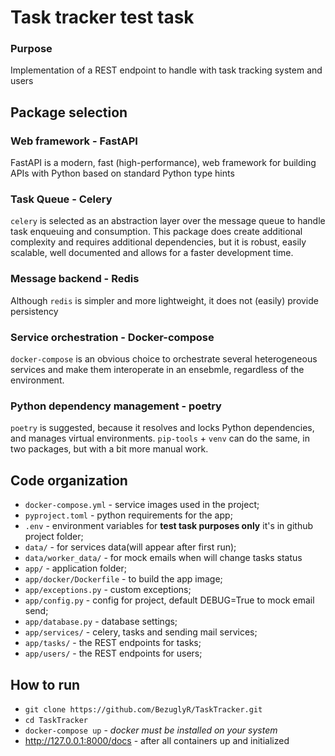 # Task tracker test task

### Purpose

Implementation of a REST endpoint to handle with task tracking system and users



## Package selection

### Web framework - FastAPI

FastAPI is a modern, fast (high-performance), web framework for building APIs with Python based on standard Python type hints





### Task Queue - Celery

`celery` is selected as an abstraction layer over the message queue to handle task enqueuing and consumption. This package does create additional complexity and requires additional dependencies, but it is robust, easily scalable, well documented and allows for a faster development time.



### Message backend - Redis

Although `redis` is simpler and more lightweight, it does not (easily) provide persistency



### Service orchestration - Docker-compose

`docker-compose` is an obvious choice to orchestrate several heterogeneous services and make them interoperate in an ensebmle, regardless of the environment.



### Python dependency management - poetry

`poetry` is suggested, because it resolves and locks Python dependencies, and manages virtual environments. `pip-tools` + `venv` can do the same, in two packages, but with a bit more manual work.



## Code organization

- `docker-compose.yml` - service images used in the project;
- `pyproject.toml` - python requirements for the app;
- `.env` - environment variables for **test task purposes only** it's in github project folder;
- `data/` - for services data(will appear after first run);
- `data/worker_data/` - for mock emails when will change tasks status
- `app/` - application folder;
- `app/docker/Dockerfile` - to build the app image;
- `app/exceptions.py` - custom exceptions;
- `app/config.py` - config for project, default DEBUG=True to mock email send;
- `app/database.py` - database settings;
- `app/services/` - celery, tasks and sending mail services;
- `app/tasks/` - the REST endpoints for tasks;
- `app/users/` - the REST endpoints for users;



## How to run

- `git clone https://github.com/BezuglyR/TaskTracker.git`
- `cd TaskTracker`
- `docker-compose up` - *docker must be installed on your system*
- http://127.0.0.1:8000/docs - after all containers up and initialized

